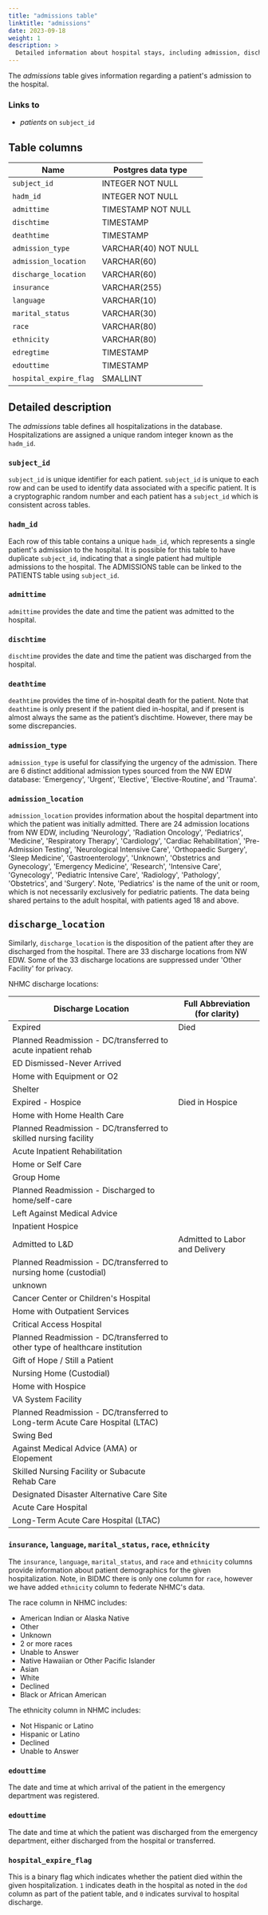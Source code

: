 ```yaml
---
title: "admissions table"
linktitle: "admissions"
date: 2023-09-18
weight: 1
description: >
  Detailed information about hospital stays, including admission, discharge, and death times, as well as admission type, admission location, and discharge location; additionally, patient details such as insurance, language, marital status, and race are recorded at the hospital stay level.
---
```


The *admissions* table gives information regarding a patient's admission to the hospital. 

### Links to

* *patients* on `subject_id`

## Table columns

Name | Postgres data type
---- | ----
`subject_id` | INTEGER NOT NULL
`hadm_id` | INTEGER NOT NULL
`admittime` | TIMESTAMP NOT NULL
`dischtime` | TIMESTAMP
`deathtime` | TIMESTAMP
`admission_type` | VARCHAR(40) NOT NULL
`admission_location` | VARCHAR(60)
`discharge_location` | VARCHAR(60)
`insurance` | VARCHAR(255)
`language` | VARCHAR(10)
`marital_status` | VARCHAR(30)
`race` | VARCHAR(80)
`ethnicity` | VARCHAR(80)
`edregtime` | TIMESTAMP
`edouttime` | TIMESTAMP
`hospital_expire_flag` | SMALLINT

## Detailed description

The *admissions* table defines all hospitalizations in the database. Hospitalizations are assigned a unique random integer known as the `hadm_id`.

### `subject_id`

`subject_id` is unique identifier for each patient. `subject_id` is unique to each row and can be used to identify data associated with a specific patient. It is a cryptographic random number and each patient has a `subject_id` which is consistent across tables.

### `hadm_id`

Each row of this table contains a unique `hadm_id`, which represents a single patient's admission to the hospital. It is possible for this table to have duplicate `subject_id`, indicating that a single patient had multiple admissions to the hospital. The ADMISSIONS table can be linked to the PATIENTS table using `subject_id`.

### `admittime`

`admittime` provides the date and time the patient was admitted to the hospital.

### `dischtime`

`dischtime` provides the date and time the patient was discharged from the hospital.

### `deathtime`

`deathtime` provides the time of in-hospital death for the patient. Note that `deathtime` is only present if the patient died in-hospital, and if present is almost always the same as the patient’s dischtime. However, there may be some discrepancies.

### `admission_type`

`admission_type` is useful for classifying the urgency of the admission. There are 6 distinct additional admission types sourced from the NW EDW database: 'Emergency', 'Urgent', 'Elective', 'Elective-Routine', and 'Trauma'.
 
### `admission_location`

`admission_location` provides information about the hospital department into which the patient was initially admitted. There are 24 admission locations from NW EDW, including  'Neurology', 'Radiation Oncology', 'Pediatrics', 'Medicine', 'Respiratory Therapy', 'Cardiology', 'Cardiac Rehabilitation', 'Pre-Admission Testing', 'Neurological Intensive Care', 'Orthopaedic Surgery', 'Sleep Medicine', 'Gastroenterology', 'Unknown', 'Obstetrics and Gynecology', 'Emergency Medicine', 'Research', 'Intensive Care', 'Gynecology', 'Pediatric Intensive Care', 'Radiology', 'Pathology', 'Obstetrics', and 'Surgery'. Note, 'Pediatrics' is the name of the unit or room, which is not necessarily exclusively for pediatric patients. The data being shared pertains to the adult hospital, with patients aged 18 and above.


## `discharge_location`

Similarly, `discharge_location` is the disposition of the patient after they are discharged from the hospital. There are 33 discharge locations from NW EDW. Some of the 33 discharge locations are suppressed under 'Other Facility' for privacy.

NHMC discharge locations:

| Discharge Location                                      | Full Abbreviation (for clarity)     |
| ------------------------------------------------------- | --------------------------------- |
| Expired                                                 | Died                            |
| Planned Readmission - DC/transferred to acute inpatient rehab |                             |
| ED Dismissed-Never Arrived                              |                                 |
| Home with Equipment or O2                              |                                 |
| Shelter                                                |                                 |
| Expired - Hospice                                      | Died in Hospice                           |
| Home with Home Health Care                             |                                 |
| Planned Readmission - DC/transferred to skilled nursing facility |                         |
| Acute Inpatient Rehabilitation                         |                                 |
| Home or Self Care                                      |                                 |
| Group Home                                             |                                 |
| Planned Readmission - Discharged to home/self-care     |                                 |
| Left Against Medical Advice                            |                                 |
| Inpatient Hospice                                      |                                 |
| Admitted to L&D                                        | Admitted to Labor and Delivery                |
| Planned Readmission - DC/transferred to nursing home (custodial) |                     |
| unknown                                                |                                 |
| Cancer Center or Children's Hospital                   |                                 |
| Home with Outpatient Services                          |                                 |
| Critical Access Hospital                               |                                 |
| Planned Readmission - DC/transferred to other type of healthcare institution |     |
| Gift of Hope / Still a Patient                         |                                 |
| Nursing Home (Custodial)                               |                                 |
| Home with Hospice                                      |                                 |
| VA System Facility                                     |                                 |
| Planned Readmission - DC/transferred to Long-term Acute Care Hospital (LTAC) |       |
| Swing Bed                                              |                                 |
| Against Medical Advice (AMA) or Elopement              |                                 |
| Skilled Nursing Facility or Subacute Rehab Care        |                                 |
| Designated Disaster Alternative Care Site               |                                 |
| Acute Care Hospital                                    |                                 |
| Long-Term Acute Care Hospital (LTAC)                   |                                 |


### `insurance`, `language`, `marital_status`, `race`, `ethnicity`

The `insurance`, `language`, `marital_status`, and `race` and `ethnicity` columns provide information about patient demographics for the given hospitalization. Note, in BIDMC there is only one column for `race`, however we have added `ethnicity` column to federate NHMC's data.

The race column in NHMC includes:

- American Indian or Alaska Native
- Other
- Unknown
- 2 or more races
- Unable to Answer
- Native Hawaiian or Other Pacific Islander
- Asian
- White
- Declined
- Black or African American

The ethnicity column in NHMC includes:

- Not Hispanic or Latino
- Hispanic or Latino
- Declined
- Unable to Answer

### `edouttime`

The date and time at which arrival of the patient in the emergency department was registered.

### `edouttime`
The date and time at which the patient was discharged from the emergency department, either discharged from the hospital or transferred.

### `hospital_expire_flag`

This is a binary flag which indicates whether the patient died within the given hospitalization. `1` indicates death in the hospital as noted in the `dod` column as part of the patient table, and `0` indicates survival to hospital discharge. 
